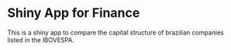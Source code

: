 # Shiny App for Finance

This is a shiny app to compare the capital structure of brazilian companies listed in the IBOVESPA.
